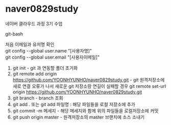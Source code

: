 # naver0829study
네이버 클라우드 과정 3기 수업





git-bash

처음 이메일과 유저명 확인  
git config --global user.name "[사용자명]"  
git config --global user.email "[사용자이메일]"


1. git init - git 과 연동할 폴더 초기화
2. git remote add origin https://github.com/YOONHYUNHO/naver0829study.git - git 원격저장소에 새로 연결  오류가 나서 새로운 git 저장소랑 연길이 실패할 경우  git remote set-url origin https://github.com/YOONHYUNHO/naver0829study.git  
3. git branch - branch 조회
4. git add . 또는 git add 파일명 : 해당 파일들을 로컬 저장소에 추가
5. git commit -m 메세지 - 해당 메세지와 함께 위의 파일들을 로컬저장소에 커밋
6. git push origin master - 원격저장소의 master 브랜치에 소스 소내기



